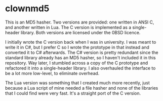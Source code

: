 # clownmd5

This is an MD5 hasher. Two versions are provided: one written in ANSI
C, and another written in Lua. The C version is implemented as a
single-header library. Both versions are licensed under the 0BSD
licence.

I initially wrote the C version back when I was in university. I was
meant to write it in C#, but I prefer C so I wrote the prototype in
that instead and converted it to C# afterwards. The C# version is
pretty redundant since the standard library already has an MD5
hasher, so I haven't included it in this repository. Way later, I
stumbled across a copy of the C prototype and refactored it into a
single-header library. I also overhauled the interface to be a lot
more low-level, to eliminate overhead.

The Lua version was something that I created much more recently, just
because a Lua script of mine needed a file hasher and none of the
libraries that I could find were very fast. It's a straight port of
the C version.

